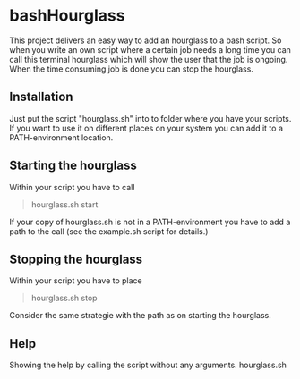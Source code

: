 # bashHourglass
This project delivers an easy way to add an hourglass to a bash script.
So when you write an own script where a certain job needs a long time you can call this terminal hourglass which 
will show the user that the job is ongoing.
When the time consuming job is done you can stop the hourglass.
## Installation
Just put the script "hourglass.sh" into to folder where you have your scripts.
If you want to use it on different places on your system you can add it to a PATH-environment location.
## Starting the hourglass
Within your script you have to call 
> hourglass.sh start

If your copy of hourglass.sh is not in a PATH-environment you have to add a path to the call (see the example.sh script for details.)
## Stopping the hourglass
Within your script you have to place 
> hourglass.sh stop

Consider the same strategie with the path as on starting the hourglass.
## Help
Showing the help by calling the script without any arguments.
    hourglass.sh
     